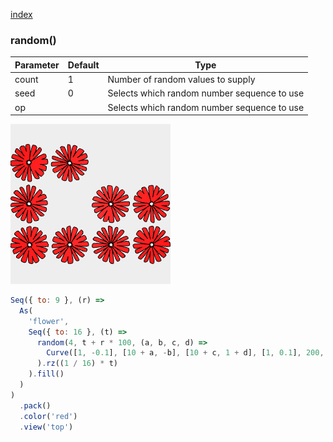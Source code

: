 [index](../../nb/api/index.md)
### random()
Parameter|Default|Type
---|---|---
count|1|Number of random values to supply
seed|0|Selects which random number sequence to use
op||Selects which random number sequence to use

![Image](random.md.$2.png)

```JavaScript
Seq({ to: 9 }, (r) =>
  As(
    'flower',
    Seq({ to: 16 }, (t) =>
      random(4, t + r * 100, (a, b, c, d) =>
        Curve([1, -0.1], [10 + a, -b], [10 + c, 1 + d], [1, 0.1], 200, 'closed')
      ).rz((1 / 16) * t)
    ).fill()
  )
)
  .pack()
  .color('red')
  .view('top')
```
